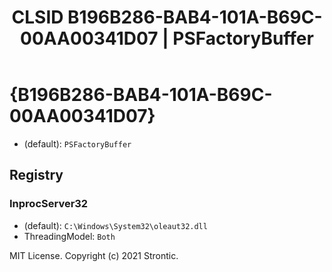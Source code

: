 ﻿---
title: "CLSID B196B286-BAB4-101A-B69C-00AA00341D07 | PSFactoryBuffer"
excerpt: What is COM-Object CLSID B196B286-BAB4-101A-B69C-00AA00341D07?
---

# {B196B286-BAB4-101A-B69C-00AA00341D07}

* (default): `PSFactoryBuffer`

## Registry


### InprocServer32

* (default): `C:\Windows\System32\oleaut32.dll`
* ThreadingModel: `Both`

MIT License. Copyright (c) 2021 Strontic.


